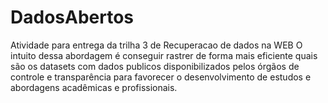 # DadosAbertos
Atividade para entrega da trilha 3 de Recuperacao de dados na WEB
O intuito dessa abordagem é conseguir rastrer de forma mais eficiente quais são os datasets com dados publicos disponibilizados pelos órgãos de controle e transparência para favorecer o desenvolvimento de estudos e abordagens acadêmicas e profissionais.
